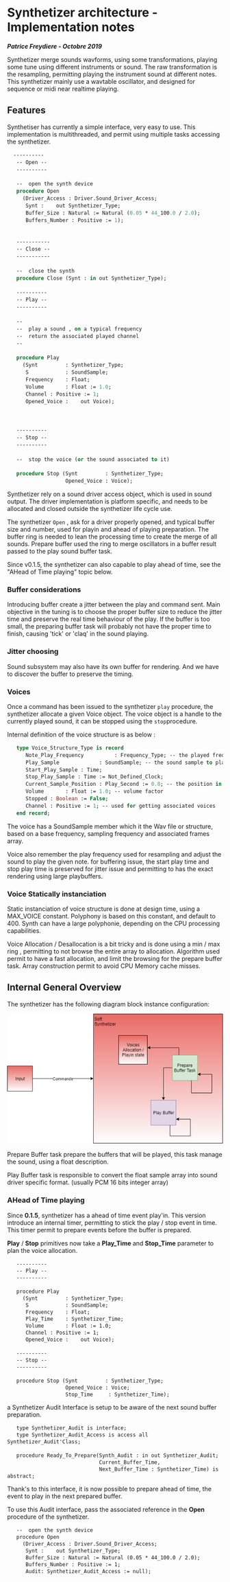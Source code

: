 # Synthetizer architecture - Implementation notes

***Patrice Freydiere - Octobre 2019***

Synthetizer merge sounds wavforms, using some transformations, playing some tune using different instruments or sound. The raw transformation is the resampling, permitting playing the instrument sound at different notes. This synthetizer mainly use a wavtable oscillator, and designed for sequence or midi near realtime playing.

## Features

Synthetiser has currently a simple interface, very easy to use. This implementation is multithreaded, and permit using multiple tasks accessing the synthetizer.

```Pascal
  ----------
   -- Open --
   ----------
   
   --  open the synth device
   procedure Open
     (Driver_Access : Driver.Sound_Driver_Access;
      Synt :    out Synthetizer_Type;
      Buffer_Size : Natural := Natural (0.05 * 44_100.0 / 2.0);
      Buffers_Number : Positive := 1);

   
   -----------
   -- Close --
   -----------
   
   --  close the synth
   procedure Close (Synt : in out Synthetizer_Type);

   ----------
   -- Play --
   ----------

   --
   --  play a sound , on a typical frequency
   --  return the associated played channel
   --

   procedure Play
     (Synt         : Synthetizer_Type;
      S            : SoundSample;
      Frequency    : Float;
      Volume       : Float := 1.0;
      Channel : Positive := 1;
      Opened_Voice :    out Voice);



   ----------
   -- Stop --
   ----------

   --  stop the voice (or the sound associated to it)

   procedure Stop (Synt         : Synthetizer_Type;
                   Opened_Voice : Voice);

```

Synthetizer rely on a sound driver access object, which is used in sound output. The driver implementation is platform specific, and needs to be allocated and closed outside the synthetizer life cycle use. 

The synthetizer `Open` , ask for a driver properly opened, and typical buffer size and number, used for playin and ahead of playing preparation. The buffer ring is needed to lean the processing time to create the merge of all sounds. Prepare buffer used the ring to merge oscillators in a buffer result passed to the play sound buffer task.

Since v0.1.5, the synthetizer can also capable to play ahead of time, see the "AHead of Time playing" topic below. 



### Buffer considerations

Introducing buffer create a jitter between the play and command sent. Main objective in the tuning is to choose the proper buffer size to reduce the jitter time and preserve the real time behaviour of the play. If the buffer is too small, the preparing buffer task will probably not have the proper time to finish, causing 'tick' or 'claq' in the sound playing.



### Jitter choosing

Sound subsystem may also have its own buffer for rendering. And we have to discover the buffer to preserve the timing. 



### Voices

Once a command has been issued to the synthetizer `play` procedure, the synthetizer allocate a given Voice object. The voice object is a handle to the currently played sound, it can be stopped using the `stop`procedure. 

Internal definition of the voice structure is as below :

```pascal
   type Voice_Structure_Type is record
      Note_Play_Frequency          : Frequency_Type; -- the played frequency
      Play_Sample             : SoundSample; -- the sound sample to play
      Start_Play_Sample : Time;
      Stop_Play_Sample : Time := Not_Defined_Clock;
      Current_Sample_Position : Play_Second := 0.0; -- the position in second
      Volume       : Float := 1.0; -- volume factor
      Stopped : Boolean := False;
      Channel : Positive := 1; -- used for getting associated voices
   end record;
```

The voice has a SoundSample member which it the Wav file or structure, based on a base frequency, sampling frequency and associated frames array. 

Voice also remember the play frequency used for resampling and adjust the sound to play the given note. for buffering issue, the start play time and stop play time is preserved for jitter issue and permitting to has the exact rendering using large playbuffers.

### Voice Statically instanciation

Static instanciation of voice structure is done at design time, using a MAX_VOICE constant. Polyphony is based on this constant, and default to 400. Synth can have a large polyphonie, depending on the CPU processing capabilities. 

Voice Allocation / Desallocation is a bit tricky and is done using a min / max ring , permitting to not browse the entire array to allocation. Algorithm used permit to have a fast allocation, and limit the browsing for the prepare buffer task. Array construction permit to avoid CPU Memory cache misses. 



## Internal General Overview



The synthetizer has the following diagram block instance configuration:



 ![](schema.png)

Prepare Buffer task prepare the buffers that will be played, this task manage the sound, using a float description. 

Play Buffer task is responsible to convert the float sample array into sound driver specific format. (usually PCM 16 bits integer array)



### AHead of Time playing

Since **0.1.5**, synthetizer has a ahead of time event play'in. This version introduce an internal timer, permitting to stick the play / stop event in time. This timer permit to prepare events before the buffer is prepared. 

**Play** / **Stop** primitives now take a **Play_Time** and **Stop_Time** parameter to plan the voice allocation.

```
   ----------
   -- Play --
   ----------
  
   procedure Play
     (Synt         : Synthetizer_Type;
      S            : SoundSample;
      Frequency    : Float;
      Play_Time    : Synthetizer_Time;
      Volume       : Float := 1.0;
      Channel : Positive := 1;
      Opened_Voice :    out Voice);

   ----------
   -- Stop --
   ----------

   procedure Stop (Synt         : Synthetizer_Type;
                   Opened_Voice : Voice;
                   Stop_Time     : Synthetizer_Time);
```

a Synthetizer Audit Interface is setup to be aware of the next sound buffer preparation.

```
   type Synthetizer_Audit is interface;
   type Synthetizer_Audit_Access is access all Synthetizer_Audit'Class;

   procedure Ready_To_Prepare(Synth_Audit : in out Synthetizer_Audit;
                              Current_Buffer_Time,
                              Next_Buffer_Time : Synthetizer_Time) is abstract;

```

Thank's to this interface, it is now possible to prepare ahead of time,  the event to play in the next prepared buffer. 

To use this Audit interface, pass the associated reference in the **Open** procedure of the synthetizer.

```
   --  open the synth device
   procedure Open
     (Driver_Access : Driver.Sound_Driver_Access;
      Synt :    out Synthetizer_Type;
      Buffer_Size : Natural := Natural (0.05 * 44_100.0 / 2.0);
      Buffers_Number : Positive := 1;
      Audit: Synthetizer_Audit_Access := null);
```

